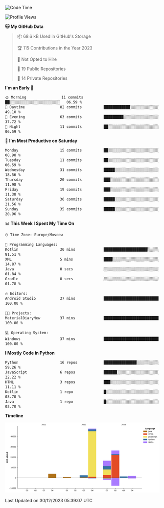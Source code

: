 <!--START_SECTION:waka-->
![Code Time](http://img.shields.io/badge/Code%20Time-162%20hrs%2021%20mins-blue)

![Profile Views](http://img.shields.io/badge/Profile%20Views-0-blue)

**🐱 My GitHub Data** 

> 📦 68.6 kB Used in GitHub's Storage 
 > 
> 🏆 115 Contributions in the Year 2023
 > 
> 🚫 Not Opted to Hire
 > 
> 📜 19 Public Repositories 
 > 
> 🔑 14 Private Repositories 
 > 
**I'm an Early 🐤** 

```text
🌞 Morning                11 commits          ██░░░░░░░░░░░░░░░░░░░░░░░   06.59 % 
🌆 Daytime                82 commits          ████████████░░░░░░░░░░░░░   49.10 % 
🌃 Evening                63 commits          █████████░░░░░░░░░░░░░░░░   37.72 % 
🌙 Night                  11 commits          ██░░░░░░░░░░░░░░░░░░░░░░░   06.59 % 
```
📅 **I'm Most Productive on Saturday** 

```text
Monday                   15 commits          ██░░░░░░░░░░░░░░░░░░░░░░░   08.98 % 
Tuesday                  11 commits          ██░░░░░░░░░░░░░░░░░░░░░░░   06.59 % 
Wednesday                31 commits          █████░░░░░░░░░░░░░░░░░░░░   18.56 % 
Thursday                 20 commits          ███░░░░░░░░░░░░░░░░░░░░░░   11.98 % 
Friday                   19 commits          ███░░░░░░░░░░░░░░░░░░░░░░   11.38 % 
Saturday                 36 commits          █████░░░░░░░░░░░░░░░░░░░░   21.56 % 
Sunday                   35 commits          █████░░░░░░░░░░░░░░░░░░░░   20.96 % 
```


📊 **This Week I Spent My Time On** 

```text
🕑︎ Time Zone: Europe/Moscow

💬 Programming Languages: 
Kotlin                   30 mins             ████████████████████░░░░░   81.51 % 
XML                      5 mins              ████░░░░░░░░░░░░░░░░░░░░░   14.87 % 
Java                     0 secs              ░░░░░░░░░░░░░░░░░░░░░░░░░   01.84 % 
Gradle                   0 secs              ░░░░░░░░░░░░░░░░░░░░░░░░░   01.78 % 

🔥 Editors: 
Android Studio           37 mins             █████████████████████████   100.00 % 

🐱‍💻 Projects: 
MaterialDiaryNew         37 mins             █████████████████████████   100.00 % 

💻 Operating System: 
Windows                  37 mins             █████████████████████████   100.00 % 
```

**I Mostly Code in Python** 

```text
Python                   16 repos            ███████████████░░░░░░░░░░   59.26 % 
JavaScript               6 repos             ██████░░░░░░░░░░░░░░░░░░░   22.22 % 
HTML                     3 repos             ███░░░░░░░░░░░░░░░░░░░░░░   11.11 % 
Kotlin                   1 repo              █░░░░░░░░░░░░░░░░░░░░░░░░   03.70 % 
Java                     1 repo              █░░░░░░░░░░░░░░░░░░░░░░░░   03.70 % 
```



**Timeline**

![Lines of Code chart](https://raw.githubusercontent.com/Adlemex/Adlemex/main/assets/bar_graph.png)


 Last Updated on 30/12/2023 05:39:07 UTC
<!--END_SECTION:waka-->
